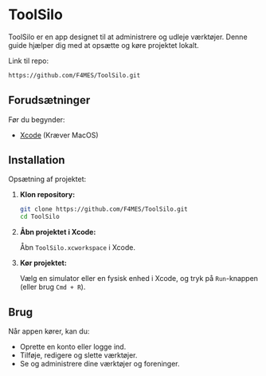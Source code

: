 # ToolSilo

ToolSilo er en app designet til at administrere og udleje værktøjer. Denne guide hjælper dig med at opsætte og køre projektet lokalt.

Link til repo: 
   ```bash
   https://github.com/F4MES/ToolSilo.git
   ```

## Forudsætninger

Før du begynder:

- [Xcode](https://developer.apple.com/xcode/) (Kræver MacOS)

## Installation

Opsætning af projektet:

1. **Klon repository:**

   ```bash
   git clone https://github.com/F4MES/ToolSilo.git
   cd ToolSilo
   ```


3. **Åbn projektet i Xcode:**

   Åbn `ToolSilo.xcworkspace` i Xcode.


5. **Kør projektet:**

   Vælg en simulator eller en fysisk enhed i Xcode, og tryk på `Run`-knappen (eller brug `Cmd + R`).

## Brug

Når appen kører, kan du:

- Oprette en konto eller logge ind.
- Tilføje, redigere og slette værktøjer.
- Se og administrere dine værktøjer og foreninger.
